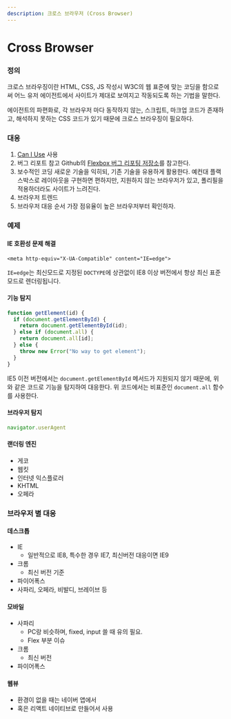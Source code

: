 ```yaml
---
description: 크로스 브라우저 (Cross Browser)
---
```


# Cross Browser

### 정의

크로스 브라우징이란 HTML, CSS, JS 작성시 W3C의 웹 표준에 맞는 코딩을 함으로써 어느 유저 에이전트에서 사이트가 제대로 보여지고 작동되도록 하는 기법을 말한다.

에이전트의 파편화로, 각 브라우저 마다 동작하지 않는,  스크립트, 마크업 코드가 존재하고, 해석하지 못하는 CSS 코드가 있기 때문에 크로스 브라우징이 필요하다. 



### 대응

1. [Can I Use](http://caniuse.com/) 사용
2. 버그 리포트 참고 Github의 [Flexbox 버그 리포팅 저장소](https://github.com/philipwalton/flexbugs)를 참고한다. 
3. 보수적인 코딩 새로운 기술을 익히되, 기존 기술을 유용하게 활용한다. 예컨대 플랙스박스로 레이아웃을 구현하면 편하지만, 지원하지 않는 브라우저가 있고, 폴리필을 적용하더라도 사이트가 느려진다. 
4. 브라우저 트렌드
5. 브라우저 대응 순서 가장 점유율이 높은 브라우저부터 확인하자.



### 예제

#### IE 호환성 문제 해결

```markup
<meta http-equiv="X-UA-Compatible" content="IE=edge">
```

`IE=edge`는 최신모드로 지정된 `DOCTYPE`에 상관없이 IE8 이상 버전에서 항상 최신 표준 모드로 렌더링됩니다.

#### 기능 탐지

```javascript
function getElement(id) {
  if (document.getElementById) {
    return document.getElementById(id);
  } else if (document.all) {
    return document.all[id];
  } else {
    throw new Error("No way to get element");
  }
}
```

IE5 이전 버전에서는 `document.getElementById` 메서드가 지원되지 않기 때문에, 위와 같은 코드로 기능을 탐지하여 대응한다. 위 코드에서는 비표준인 `document.all` 함수를 사용한다.

#### 브라우저 탐지

```javascript
navigator.userAgent 
```

#### 랜더링 엔진

* 게코
* 웹킷
* 인터넷 익스플로러
* KHTML
* 오페라



### 브라우저 별 대응

#### 데스크톱

* IE
  * 일반적으로 IE8, 특수한 경우 IE7, 최신버전 대응이면 IE9
* 크롬
  * 최신 버전 기준
* 파이어폭스
* 사파리, 오페라, 비발디, 브레이브 등

#### 모바일

* 사파리
  * PC랑 비슷하며, fixed, input 쓸 때 유의 필요.
  * Flex 부분 이슈
* 크롬
  * 최신 버전
* 파이어폭스

#### 웹뷰

* 환경이 없을 때는 네이버 앱에서
* 혹은 리액트 네이티브로 만들어서 사용



